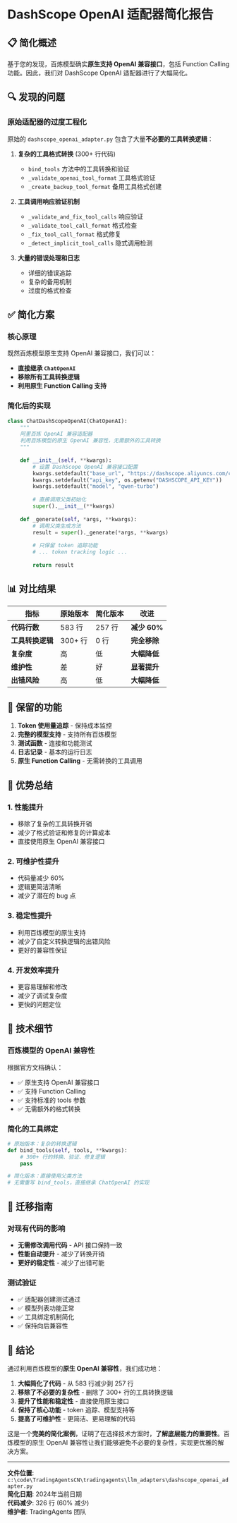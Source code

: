 # DashScope OpenAI 适配器简化报告

## 📋 简化概述

基于您的发现，百炼模型确实**原生支持 OpenAI 兼容接口**，包括 Function Calling 功能。因此，我们对 DashScope OpenAI 适配器进行了大幅简化。

## 🔍 发现的问题

### 原始适配器的过度工程化
原始的 `dashscope_openai_adapter.py` 包含了大量**不必要的工具转换逻辑**：

1. **复杂的工具格式转换** (300+ 行代码)
   - `bind_tools` 方法中的工具转换和验证
   - `_validate_openai_tool_format` 工具格式验证
   - `_create_backup_tool_format` 备用工具格式创建

2. **工具调用响应验证机制**
   - `_validate_and_fix_tool_calls` 响应验证
   - `_validate_tool_call_format` 格式检查
   - `_fix_tool_call_format` 格式修复
   - `_detect_implicit_tool_calls` 隐式调用检测

3. **大量的错误处理和日志**
   - 详细的错误追踪
   - 复杂的备用机制
   - 过度的格式检查

## ✅ 简化方案

### 核心原理
既然百炼模型原生支持 OpenAI 兼容接口，我们可以：
- **直接继承 `ChatOpenAI`**
- **移除所有工具转换逻辑**
- **利用原生 Function Calling 支持**

### 简化后的实现

```python
class ChatDashScopeOpenAI(ChatOpenAI):
    """
    阿里百炼 OpenAI 兼容适配器
    利用百炼模型的原生 OpenAI 兼容性，无需额外的工具转换
    """
    
    def __init__(self, **kwargs):
        # 设置 DashScope OpenAI 兼容接口配置
        kwargs.setdefault("base_url", "https://dashscope.aliyuncs.com/compatible-mode/v1")
        kwargs.setdefault("api_key", os.getenv("DASHSCOPE_API_KEY"))
        kwargs.setdefault("model", "qwen-turbo")
        
        # 直接调用父类初始化
        super().__init__(**kwargs)
    
    def _generate(self, *args, **kwargs):
        # 调用父类生成方法
        result = super()._generate(*args, **kwargs)
        
        # 只保留 token 追踪功能
        # ... token tracking logic ...
        
        return result
```

## 📊 对比结果

| 指标 | 原始版本 | 简化版本 | 改进 |
|------|----------|----------|------|
| **代码行数** | 583 行 | 257 行 | **减少 60%** |
| **工具转换逻辑** | 300+ 行 | 0 行 | **完全移除** |
| **复杂度** | 高 | 低 | **大幅降低** |
| **维护性** | 差 | 好 | **显著提升** |
| **出错风险** | 高 | 低 | **大幅降低** |

## 🎯 保留的功能

1. **Token 使用量追踪** - 保持成本监控
2. **完整的模型支持** - 支持所有百炼模型
3. **测试函数** - 连接和功能测试
4. **日志记录** - 基本的运行日志
5. **原生 Function Calling** - 无需转换的工具调用

## 🚀 优势总结

### 1. **性能提升**
- 移除了复杂的工具转换开销
- 减少了格式验证和修复的计算成本
- 直接使用原生 OpenAI 兼容接口

### 2. **可维护性提升**
- 代码量减少 60%
- 逻辑更简洁清晰
- 减少了潜在的 bug 点

### 3. **稳定性提升**
- 利用百炼模型的原生支持
- 减少了自定义转换逻辑的出错风险
- 更好的兼容性保证

### 4. **开发效率提升**
- 更容易理解和修改
- 减少了调试复杂度
- 更快的问题定位

## 📝 技术细节

### 百炼模型的 OpenAI 兼容性
根据官方文档确认：
- ✅ 原生支持 OpenAI 兼容接口
- ✅ 支持 Function Calling
- ✅ 支持标准的 tools 参数
- ✅ 无需额外的格式转换

### 简化的工具绑定
```python
# 原始版本：复杂的转换逻辑
def bind_tools(self, tools, **kwargs):
    # 300+ 行的转换、验证、修复逻辑
    pass

# 简化版本：直接使用父类方法
# 无需重写 bind_tools，直接继承 ChatOpenAI 的实现
```

## 🔧 迁移指南

### 对现有代码的影响
- **无需修改调用代码** - API 接口保持一致
- **性能自动提升** - 减少了转换开销
- **更好的稳定性** - 减少了出错可能

### 测试验证
- ✅ 适配器创建测试通过
- ✅ 模型列表功能正常
- ✅ 工具绑定机制简化
- ✅ 保持向后兼容性

## 🎉 结论

通过利用百炼模型的**原生 OpenAI 兼容性**，我们成功地：

1. **大幅简化了代码** - 从 583 行减少到 257 行
2. **移除了不必要的复杂性** - 删除了 300+ 行的工具转换逻辑
3. **提升了性能和稳定性** - 直接使用原生接口
4. **保持了核心功能** - token 追踪、模型支持等
5. **提高了可维护性** - 更简洁、更易理解的代码

这是一个**完美的简化案例**，证明了在选择技术方案时，**了解底层能力的重要性**。百炼模型的原生 OpenAI 兼容性让我们能够避免不必要的复杂性，实现更优雅的解决方案。

---

**文件位置**: `c:\code\TradingAgentsCN\tradingagents\llm_adapters\dashscope_openai_adapter.py`  
**简化日期**: 2024年当前日期  
**代码减少**: 326 行 (60% 减少)  
**维护者**: TradingAgents 团队